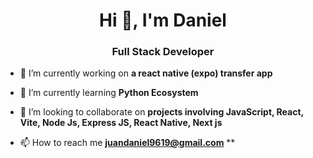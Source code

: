 <h1 align="center">Hi 👋, I'm Daniel</h1>
<h3 align="center">Full Stack Developer</h3>

- 🔭 I’m currently working on **a react native (expo) transfer app**

- 🌱 I’m currently learning **Python Ecosystem**

- 👯 I’m looking to collaborate on **projects involving JavaScript, React, Vite, Node Js, Express JS, React Native, Next js**

- 📫 How to reach me **juandaniel9619@gmail.com**
**



<!---
jdaniel96/jdaniel96 is a ✨ special ✨ repository because its `README.md` (this file) appears on your GitHub profile.
You can click the Preview link to take a look at your changes.
--->

